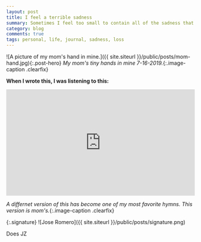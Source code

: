```yaml
---
layout: post
title: I feel a terrible sadness
summary: Sometimes I feel too small to contain all of the sadness that is inside of me.
category: blog
comments: true
tags: personal, life, journal, sadness, loss 
---
```


![A picture of my mom's hand in mine.]({{ site.siteurl }}/public/posts/mom-hand.jpg){:.post-hero}
*My mom's tiny hands in mine 7-16-2019.*{:.image-caption .clearfix}

**When I wrote this, I was listening to this:**
 <style>.embed-container { position: relative; padding-bottom: 56.25%; height: 0; overflow: hidden; max-width: 100%; } .embed-container iframe, .embed-container object, .embed-container embed { position: absolute; top: 0; left: 0; width: 100%; height: 100%; }</style>
<div class='embed-container'><iframe src='https://www.youtube.com/embed/J2Ceyk8cZOk?rel=0&amp;t=27s&amp;showinfo=0' frameborder='0' allowfullscreen></iframe></div>

*A differnet version of this has become one of my most favorite hymns. This version is mom's.*{:.image-caption .clearfix}

{:.signature}
![Jose Romero]({{ site.siteurl }}/public/posts/signature.png)




<div class="container">
Does JZ

 <li class="plyr__cite plyr__cite--youtube" hidden>
                        <small>
                            <a href="https://www.youtube.com/watch?v=bTqVqk7FSmY" target="_blank"
                                >View From A Blue Moon</a
                            >
                            on&nbsp;
                            <span class="color--youtube">
                                <svg class="icon" role="presentation">
                                    <title>YouTube</title>
                                    <path
                                        d="M15.8,4.8c-0.2-1.3-0.8-2.2-2.2-2.4C11.4,2,8,2,8,2S4.6,2,2.4,2.4C1,2.6,0.3,3.5,0.2,4.8C0,6.1,0,8,0,8
                                   s0,1.9,0.2,3.2c0.2,1.3,0.8,2.2,2.2,2.4C4.6,14,8,14,8,14s3.4,0,5.6-0.4c1.4-0.3,2-1.1,2.2-2.4C16,9.9,16,8,16,8S16,6.1,15.8,4.8z
                                    M6,11V5l5,3L6,11z"
                                    ></path></svg
                                >YouTube
                            </span>
                        </small>
                    </li>


</div>
<script>
    const player = new Plyr('#player', {});
    window.player = player;
</script>
